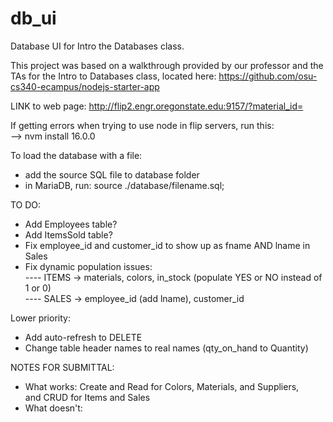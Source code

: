# db_ui

Database UI for Intro the Databases class. <br>

This project was based on a walkthrough provided by our professor and the TAs for the Intro to Databases class, located here: https://github.com/osu-cs340-ecampus/nodejs-starter-app <br>

LINK to web page: http://flip2.engr.oregonstate.edu:9157/?material_id= <br>
 
If getting errors when trying to use node in flip servers, run this: <br>
 --> nvm install 16.0.0 

To load the database with a file: <br>
 - add the source SQL file to database folder <br>
 - in MariaDB, run: source ./database/filename.sql;

TO DO: <br>
- Add Employees table? <br>
- Add ItemsSold table? <br>
- Fix employee_id and customer_id to show up as fname AND lname in Sales <br>
- Fix dynamic population issues: <br>
---- ITEMS -> materials, colors, in_stock (populate YES or NO instead of 1 or 0) <br>
---- SALES -> employee_id (add lname), customer_id <br>

Lower priority: <br>
- Add auto-refresh to DELETE <br>
- Change table header names to real names (qty_on_hand to Quantity) <br>

NOTES FOR SUBMITTAL: <br>
- What works: Create and Read for Colors, Materials, and Suppliers, <br> 
and CRUD for Items and Sales <br>
- What doesn't: 

